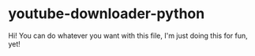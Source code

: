 # youtube-downloader-python

Hi! You can do whatever you want with this file, I'm just doing this for fun, yet!
